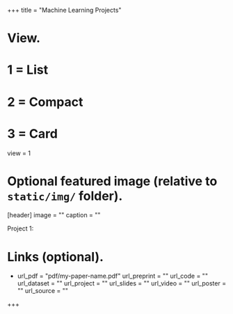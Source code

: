 +++
title = "Machine Learning Projects"

# View.
#   1 = List
#   2 = Compact
#   3 = Card
view = 1

# Optional featured image (relative to `static/img/` folder).
[header]
image = ""
caption = ""

Project 1: 

# Links (optional).
- url_pdf = "pdf/my-paper-name.pdf"
url_preprint = ""
url_code = ""
url_dataset = ""
url_project = ""
url_slides = ""
url_video = ""
url_poster = ""
url_source = ""

+++
